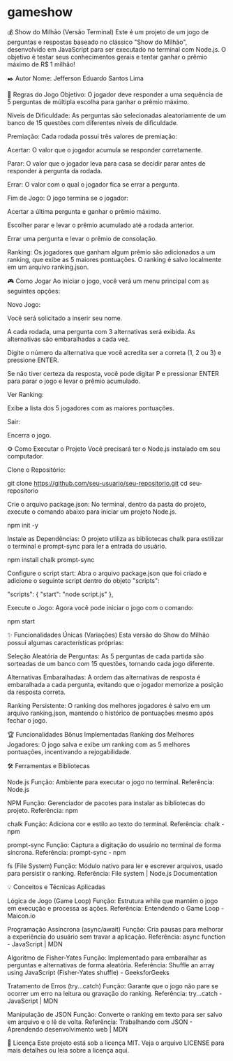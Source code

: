 # gameshow

💰 Show do Milhão (Versão Terminal)
Este é um projeto de um jogo de perguntas e respostas baseado no clássico "Show do Milhão", desenvolvido em JavaScript para ser executado no terminal com Node.js. O objetivo é testar seus conhecimentos gerais e tentar ganhar o prêmio máximo de R$ 1 milhão!

✒️ Autor
Nome: Jefferson Eduardo Santos Lima 

📜 Regras do Jogo
Objetivo: O jogador deve responder a uma sequência de 5 perguntas de múltipla escolha para ganhar o prêmio máximo.

Níveis de Dificuldade: As perguntas são selecionadas aleatoriamente de um banco de 15 questões com diferentes níveis de dificuldade.

Premiação: Cada rodada possui três valores de premiação:

Acertar: O valor que o jogador acumula se responder corretamente.

Parar: O valor que o jogador leva para casa se decidir parar antes de responder à pergunta da rodada.

Errar: O valor com o qual o jogador fica se errar a pergunta.

Fim de Jogo: O jogo termina se o jogador:

Acertar a última pergunta e ganhar o prêmio máximo.

Escolher parar e levar o prêmio acumulado até a rodada anterior.

Errar uma pergunta e levar o prêmio de consolação.

Ranking: Os jogadores que ganham algum prêmio são adicionados a um ranking, que exibe as 5 maiores pontuações. O ranking é salvo localmente em um arquivo ranking.json.

🎮 Como Jogar
Ao iniciar o jogo, você verá um menu principal com as seguintes opções:

Novo Jogo:

Você será solicitado a inserir seu nome.

A cada rodada, uma pergunta com 3 alternativas será exibida. As alternativas são embaralhadas a cada vez.

Digite o número da alternativa que você acredita ser a correta (1, 2 ou 3) e pressione ENTER.

Se não tiver certeza da resposta, você pode digitar P e pressionar ENTER para parar o jogo e levar o prêmio acumulado.

Ver Ranking:

Exibe a lista dos 5 jogadores com as maiores pontuações.

Sair:

Encerra o jogo.

⚙️ Como Executar o Projeto
Você precisará ter o Node.js instalado em seu computador.

Clone o Repositório:

git clone https://github.com/seu-usuario/seu-repositorio.git
cd seu-repositorio

Crie o arquivo package.json:
No terminal, dentro da pasta do projeto, execute o comando abaixo para iniciar um projeto Node.js.

npm init -y

Instale as Dependências:
O projeto utiliza as bibliotecas chalk para estilizar o terminal e prompt-sync para ler a entrada do usuário.

npm install chalk prompt-sync

Configure o script start:
Abra o arquivo package.json que foi criado e adicione o seguinte script dentro do objeto "scripts":

"scripts": {
  "start": "node script.js"
},

Execute o Jogo:
Agora você pode iniciar o jogo com o comando:

npm start


✨ Funcionalidades Únicas (Variações)
Esta versão do Show do Milhão possui algumas características próprias:

Seleção Aleatória de Perguntas: As 5 perguntas de cada partida são sorteadas de um banco com 15 questões, tornando cada jogo diferente.

Alternativas Embaralhadas: A ordem das alternativas de resposta é embaralhada a cada pergunta, evitando que o jogador memorize a posição da resposta correta.

Ranking Persistente: O ranking dos melhores jogadores é salvo em um arquivo ranking.json, mantendo o histórico de pontuações mesmo após fechar o jogo.

🏆 Funcionalidades Bônus Implementadas
Ranking dos Melhores Jogadores: O jogo salva e exibe um ranking com as 5 melhores pontuações, incentivando a rejogabilidade.

🛠️ Ferramentas e Bibliotecas

Node.js
Função: Ambiente para executar o jogo no terminal.
Referência: Node.js

NPM
Função: Gerenciador de pacotes para instalar as bibliotecas do projeto.
Referência: npm

chalk
Função: Adiciona cor e estilo ao texto do terminal.
Referência: chalk - npm

prompt-sync
Função: Captura a digitação do usuário no terminal de forma síncrona.
Referência: prompt-sync - npm

fs (File System)
Função: Módulo nativo para ler e escrever arquivos, usado para persistir o ranking.
Referência: File system | Node.js Documentation

💡 Conceitos e Técnicas Aplicadas

Lógica de Jogo (Game Loop)
Função: Estrutura while que mantém o jogo em execução e processa as ações.
Referência: Entendendo o Game Loop - Maicon.io

Programação Assíncrona (async/await)
Função: Cria pausas para melhorar a experiência do usuário sem travar a aplicação.
Referência: async function - JavaScript | MDN

Algoritmo de Fisher-Yates
Função: Implementado para embaralhar as perguntas e alternativas de forma aleatória.
Referência: Shuffle an array using JavaScript (Fisher-Yates shuffle) - GeeksforGeeks

Tratamento de Erros (try...catch)
Função: Garante que o jogo não pare se ocorrer um erro na leitura ou gravação do ranking.
Referência: try...catch - JavaScript | MDN

Manipulação de JSON
Função: Converte o ranking em texto para ser salvo em arquivo e o lê de volta.
Referência: Trabalhando com JSON - Aprendendo desenvolvimento web | MDN


📄 Licença
Este projeto está sob a licença MIT. Veja o arquivo LICENSE para mais detalhes ou leia sobre a licença aqui.
